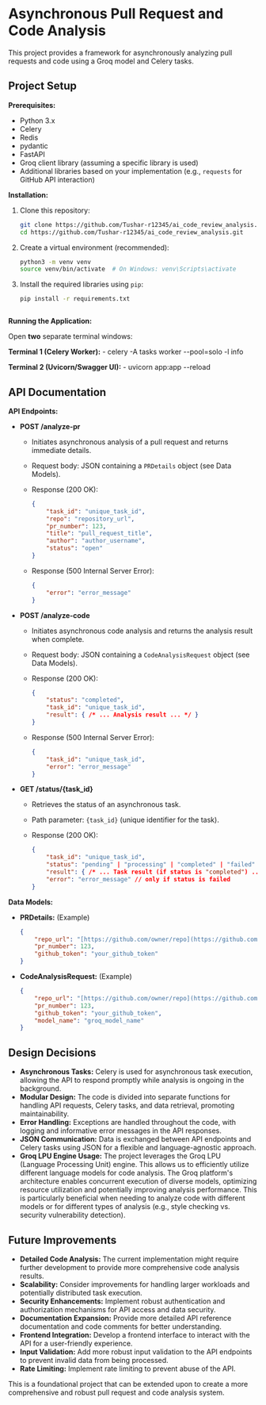 # Asynchronous Pull Request and Code Analysis

This project provides a framework for asynchronously analyzing pull requests and code using a Groq model and Celery tasks.

## Project Setup

**Prerequisites:**

*   Python 3.x
*   Celery
*   Redis
*   pydantic
*   FastAPI
*   Groq client library (assuming a specific library is used)
*   Additional libraries based on your implementation (e.g., `requests` for GitHub API interaction)

**Installation:**

1.  Clone this repository:

    ```bash
    git clone https://github.com/Tushar-r12345/ai_code_review_analysis.git
    cd https://github.com/Tushar-r12345/ai_code_review_analysis.git
    ```

2.  Create a virtual environment (recommended):

    ```bash
    python3 -m venv venv
    source venv/bin/activate  # On Windows: venv\Scripts\activate
    ```

3.  Install the required libraries using `pip`:

    ```bash
    pip install -r requirements.txt
    ```
    ```

**Running the Application:**

Open **two** separate terminal windows:

**Terminal 1 (Celery Worker):**
    - celery -A tasks worker --pool=solo -l info

**Terminal 2 (Uvicorn/Swagger UI):**
    - uvicorn app:app --reload

## API Documentation

**API Endpoints:**

*   **POST /analyze-pr**

    *   Initiates asynchronous analysis of a pull request and returns immediate details.
    *   Request body: JSON containing a `PRDetails` object (see Data Models).
    *   Response (200 OK):

        ```json
        {
            "task_id": "unique_task_id",
            "repo": "repository_url",
            "pr_number": 123,
            "title": "pull_request_title",
            "author": "author_username",
            "status": "open"
        }
        ```

    *   Response (500 Internal Server Error):

        ```json
        {
            "error": "error_message"
        }
        ```

*   **POST /analyze-code**

    *   Initiates asynchronous code analysis and returns the analysis result when complete.
    *   Request body: JSON containing a `CodeAnalysisRequest` object (see Data Models).
    *   Response (200 OK):

        ```json
        {
            "status": "completed",
            "task_id": "unique_task_id",
            "result": { /* ... Analysis result ... */ }
        }
        ```

    *   Response (500 Internal Server Error):

        ```json
        {
            "task_id": "unique_task_id",
            "error": "error_message"
        }
        ```

*   **GET /status/{task_id}**

    *   Retrieves the status of an asynchronous task.
    *   Path parameter: `{task_id}` (unique identifier for the task).
    *   Response (200 OK):

        ```json
        {
            "task_id": "unique_task_id",
            "status": "pending" | "processing" | "completed" | "failed" | "unknown",
            "result": { /* ... Task result (if status is "completed") ... */ },
            "error": "error_message" // only if status is failed
        }
        ```

**Data Models:**

*   **PRDetails:** (Example)

    ```json
    {
        "repo_url": "[https://github.com/owner/repo](https://github.com/owner/repo)",
        "pr_number": 123,
        "github_token": "your_github_token"
    }
    ```

*   **CodeAnalysisRequest:** (Example)

    ```json
    {
        "repo_url": "[https://github.com/owner/repo](https://github.com/owner/repo)",
        "pr_number": 123,
        "github_token": "your_github_token",
        "model_name": "groq_model_name"
    }
    ```

## Design Decisions

*   **Asynchronous Tasks:** Celery is used for asynchronous task execution, allowing the API to respond promptly while analysis is ongoing in the background.
*   **Modular Design:** The code is divided into separate functions for handling API requests, Celery tasks, and data retrieval, promoting maintainability.
*   **Error Handling:** Exceptions are handled throughout the code, with logging and informative error messages in the API responses.
*   **JSON Communication:** Data is exchanged between API endpoints and Celery tasks using JSON for a flexible and language-agnostic approach.
*   **Groq LPU Engine Usage:** The project leverages the Groq LPU (Language Processing Unit) engine. This allows us to efficiently utilize different language models for code analysis. The Groq platform's architecture enables concurrent execution of diverse models, optimizing resource utilization and potentially improving analysis performance. This is particularly beneficial when needing to analyze code with different models or for different types of analysis (e.g., style checking vs. security vulnerability detection).


## Future Improvements

*   **Detailed Code Analysis:** The current implementation might require further development to provide more comprehensive code analysis results.
*   **Scalability:** Consider improvements for handling larger workloads and potentially distributed task execution.
*   **Security Enhancements:** Implement robust authentication and authorization mechanisms for API access and data security.
*   **Documentation Expansion:** Provide more detailed API reference documentation and code comments for better understanding.
*   **Frontend Integration:** Develop a frontend interface to interact with the API for a user-friendly experience.
*   **Input Validation:** Add more robust input validation to the API endpoints to prevent invalid data from being processed.
*   **Rate Limiting:** Implement rate limiting to prevent abuse of the API.

This is a foundational project that can be extended upon to create a more comprehensive and robust pull request and code analysis system.
